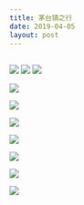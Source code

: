 ```yaml
---
title: 茅台镇之行
date: 2019-04-05
layout: post
---
```


## 
![](https://riverluooo.oss-cn-beijing.aliyuncs.com/img/20190408202038.png)
![](https://riverluooo.oss-cn-beijing.aliyuncs.com/img/20190408202119.png)
![](https://riverluooo.oss-cn-beijing.aliyuncs.com/img/20190408202137.png)

![](https://riverluooo.oss-cn-beijing.aliyuncs.com/img/20190408202154.png)

![](https://riverluooo.oss-cn-beijing.aliyuncs.com/img/20190408202210.png)

![](https://riverluooo.oss-cn-beijing.aliyuncs.com/img/20190408202238.png)

![](https://riverluooo.oss-cn-beijing.aliyuncs.com/img/20190408202301.png)

![](https://riverluooo.oss-cn-beijing.aliyuncs.com/img/20190408202322.png)

![](https://riverluooo.oss-cn-beijing.aliyuncs.com/img/20190408202334.png)

![](https://riverluooo.oss-cn-beijing.aliyuncs.com/img/20190408202750.png)  
